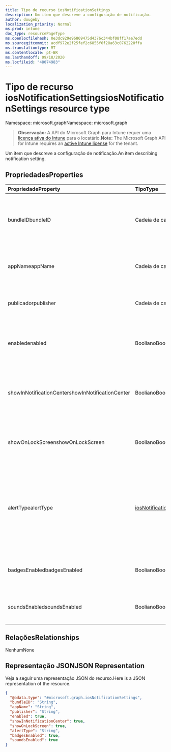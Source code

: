 ```yaml
---
title: Tipo de recurso iosNotificationSettings
description: Um item que descreve a configuração de notificação.
author: dougeby
localization_priority: Normal
ms.prod: intune
doc_type: resourcePageType
ms.openlocfilehash: 0e3dc929e96869475d4376c344bf08ff17ae7edd
ms.sourcegitcommit: acdf972e2f25fef2c6855f6f28a63c0762228ffa
ms.translationtype: MT
ms.contentlocale: pt-BR
ms.lasthandoff: 09/18/2020
ms.locfileid: "48074983"
---
```

# <a name="iosnotificationsettings-resource-type"></a><span data-ttu-id="90c2b-103">Tipo de recurso iosNotificationSettings</span><span class="sxs-lookup"><span data-stu-id="90c2b-103">iosNotificationSettings resource type</span></span>

<span data-ttu-id="90c2b-104">Namespace: microsoft.graph</span><span class="sxs-lookup"><span data-stu-id="90c2b-104">Namespace: microsoft.graph</span></span>

> <span data-ttu-id="90c2b-105">**Observação:** A API do Microsoft Graph para Intune requer uma [licença ativa do Intune](https://go.microsoft.com/fwlink/?linkid=839381) para o locatário.</span><span class="sxs-lookup"><span data-stu-id="90c2b-105">**Note:** The Microsoft Graph API for Intune requires an [active Intune license](https://go.microsoft.com/fwlink/?linkid=839381) for the tenant.</span></span>

<span data-ttu-id="90c2b-106">Um item que descreve a configuração de notificação.</span><span class="sxs-lookup"><span data-stu-id="90c2b-106">An item describing notification setting.</span></span>

## <a name="properties"></a><span data-ttu-id="90c2b-107">Propriedades</span><span class="sxs-lookup"><span data-stu-id="90c2b-107">Properties</span></span>
|<span data-ttu-id="90c2b-108">Propriedade</span><span class="sxs-lookup"><span data-stu-id="90c2b-108">Property</span></span>|<span data-ttu-id="90c2b-109">Tipo</span><span class="sxs-lookup"><span data-stu-id="90c2b-109">Type</span></span>|<span data-ttu-id="90c2b-110">Descrição</span><span class="sxs-lookup"><span data-stu-id="90c2b-110">Description</span></span>|
|:---|:---|:---|
|<span data-ttu-id="90c2b-111">bundleID</span><span class="sxs-lookup"><span data-stu-id="90c2b-111">bundleID</span></span>|<span data-ttu-id="90c2b-112">Cadeia de caracteres</span><span class="sxs-lookup"><span data-stu-id="90c2b-112">String</span></span>|<span data-ttu-id="90c2b-113">Id de pacote do aplicativo ao qual aplicar essas configurações de notificação.</span><span class="sxs-lookup"><span data-stu-id="90c2b-113">Bundle id of app to which to apply these notification settings.</span></span>|
|<span data-ttu-id="90c2b-114">appName</span><span class="sxs-lookup"><span data-stu-id="90c2b-114">appName</span></span>|<span data-ttu-id="90c2b-115">Cadeia de caracteres</span><span class="sxs-lookup"><span data-stu-id="90c2b-115">String</span></span>|<span data-ttu-id="90c2b-116">Nome do aplicativo a ser associado à bundleID.</span><span class="sxs-lookup"><span data-stu-id="90c2b-116">Application name to be associated with the bundleID.</span></span>|
|<span data-ttu-id="90c2b-117">publicador</span><span class="sxs-lookup"><span data-stu-id="90c2b-117">publisher</span></span>|<span data-ttu-id="90c2b-118">Cadeia de caracteres</span><span class="sxs-lookup"><span data-stu-id="90c2b-118">String</span></span>|<span data-ttu-id="90c2b-119">Publicador a ser associado à bundleID.</span><span class="sxs-lookup"><span data-stu-id="90c2b-119">Publisher to be associated with the bundleID.</span></span>|
|<span data-ttu-id="90c2b-120">enabled</span><span class="sxs-lookup"><span data-stu-id="90c2b-120">enabled</span></span>|<span data-ttu-id="90c2b-121">Booliano</span><span class="sxs-lookup"><span data-stu-id="90c2b-121">Boolean</span></span>|<span data-ttu-id="90c2b-122">Indica se são permitidas notificações neste aplicativo.</span><span class="sxs-lookup"><span data-stu-id="90c2b-122">Indicates whether notifications are allowed for this app.</span></span>|
|<span data-ttu-id="90c2b-123">showInNotificationCenter</span><span class="sxs-lookup"><span data-stu-id="90c2b-123">showInNotificationCenter</span></span>|<span data-ttu-id="90c2b-124">Booliano</span><span class="sxs-lookup"><span data-stu-id="90c2b-124">Boolean</span></span>|<span data-ttu-id="90c2b-125">Indica se as notificações podem ser exibidas no centro de notificações.</span><span class="sxs-lookup"><span data-stu-id="90c2b-125">Indicates whether notifications can be shown in notification center.</span></span>|
|<span data-ttu-id="90c2b-126">showOnLockScreen</span><span class="sxs-lookup"><span data-stu-id="90c2b-126">showOnLockScreen</span></span>|<span data-ttu-id="90c2b-127">Booliano</span><span class="sxs-lookup"><span data-stu-id="90c2b-127">Boolean</span></span>|<span data-ttu-id="90c2b-128">Indica se as notificações podem ser exibidas na tela de bloqueio.</span><span class="sxs-lookup"><span data-stu-id="90c2b-128">Indicates whether notifications can be shown on the lock screen.</span></span>|
|<span data-ttu-id="90c2b-129">alertType</span><span class="sxs-lookup"><span data-stu-id="90c2b-129">alertType</span></span>|[<span data-ttu-id="90c2b-130">iosNotificationAlertType</span><span class="sxs-lookup"><span data-stu-id="90c2b-130">iosNotificationAlertType</span></span>](../resources/intune-deviceconfig-iosnotificationalerttype.md)|<span data-ttu-id="90c2b-131">Indica o tipo de alerta para notificações neste aplicativo.</span><span class="sxs-lookup"><span data-stu-id="90c2b-131">Indicates the type of alert for notifications for this app.</span></span> <span data-ttu-id="90c2b-132">Os valores possíveis são: `deviceDefault`, `banner`, `modal`, `none`.</span><span class="sxs-lookup"><span data-stu-id="90c2b-132">Possible values are: `deviceDefault`, `banner`, `modal`, `none`.</span></span>|
|<span data-ttu-id="90c2b-133">badgesEnabled</span><span class="sxs-lookup"><span data-stu-id="90c2b-133">badgesEnabled</span></span>|<span data-ttu-id="90c2b-134">Booliano</span><span class="sxs-lookup"><span data-stu-id="90c2b-134">Boolean</span></span>|<span data-ttu-id="90c2b-135">Indica se serão permitidos selos neste aplicativo.</span><span class="sxs-lookup"><span data-stu-id="90c2b-135">Indicates whether badges are allowed for this app.</span></span>|
|<span data-ttu-id="90c2b-136">soundsEnabled</span><span class="sxs-lookup"><span data-stu-id="90c2b-136">soundsEnabled</span></span>|<span data-ttu-id="90c2b-137">Booliano</span><span class="sxs-lookup"><span data-stu-id="90c2b-137">Boolean</span></span>|<span data-ttu-id="90c2b-138">Indica se são permitidos sons neste aplicativo.</span><span class="sxs-lookup"><span data-stu-id="90c2b-138">Indicates whether sounds are allowed for this app.</span></span>|

## <a name="relationships"></a><span data-ttu-id="90c2b-139">Relações</span><span class="sxs-lookup"><span data-stu-id="90c2b-139">Relationships</span></span>
<span data-ttu-id="90c2b-140">Nenhum</span><span class="sxs-lookup"><span data-stu-id="90c2b-140">None</span></span>

## <a name="json-representation"></a><span data-ttu-id="90c2b-141">Representação JSON</span><span class="sxs-lookup"><span data-stu-id="90c2b-141">JSON Representation</span></span>
<span data-ttu-id="90c2b-142">Veja a seguir uma representação JSON do recurso.</span><span class="sxs-lookup"><span data-stu-id="90c2b-142">Here is a JSON representation of the resource.</span></span>
<!-- {
  "blockType": "resource",
  "@odata.type": "microsoft.graph.iosNotificationSettings"
}
-->
``` json
{
  "@odata.type": "#microsoft.graph.iosNotificationSettings",
  "bundleID": "String",
  "appName": "String",
  "publisher": "String",
  "enabled": true,
  "showInNotificationCenter": true,
  "showOnLockScreen": true,
  "alertType": "String",
  "badgesEnabled": true,
  "soundsEnabled": true
}
```









